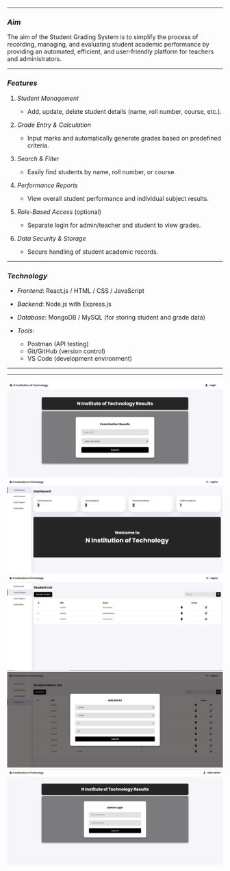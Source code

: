 

---

### *Aim*

The aim of the Student Grading System is to simplify the process of recording, managing, and evaluating student academic performance by providing an automated, efficient, and user-friendly platform for teachers and administrators.

---

### *Features*

1. *Student Management*

   * Add, update, delete student details (name, roll number, course, etc.).
2. *Grade Entry & Calculation*

   * Input marks and automatically generate grades based on predefined criteria.
3. *Search & Filter*

   * Easily find students by name, roll number, or course.
4. *Performance Reports*

   * View overall student performance and individual subject results.
5. *Role-Based Access* (optional)

   * Separate login for admin/teacher and student to view grades.
6. *Data Security & Storage*

   * Secure handling of student academic records.

---

### *Technology*

* *Frontend*: React.js / HTML / CSS / JavaScript
* *Backend*: Node.js with Express.js
* *Database*: MongoDB / MySQL (for storing student and grade data)
* *Tools*:

  * Postman (API testing)
  * Git/GitHub (version control)
  * VS Code (development environment)

---
---



![Screenshot 1](/screenshots/ss1.png)
![Screenshot 1](/screenshots/ss2.png)
![Screenshot 1](/screenshots/ss3.png)
![Screenshot 1](/screenshots/ss4.png)
![Screenshot 1](/screenshots/ss5.png)
